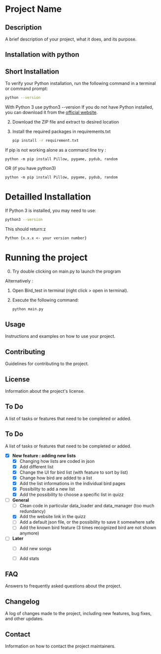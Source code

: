 # Project Name

## Description
A brief description of your project, what it does, and its purpose.

## Installation with python

## Short Installation

To verify your Python installation, run the following command in a terminal or command prompt:
```sh
python --version
```
With Python 3 use python3 --version
If you do not have Python installed, you can download it from the [official website](https://www.python.org/downloads/).

2. Download the ZIP file and extract to desired location

5. Install the required packages in requirements.txt
    ```sh
    pip install -r requirement.txt
    ```
If pip is not working alone as a command line try :

    python -m pip install Pillow, pygame, pydub, random
    
OR (if you have python3)

    python -m pip install Pillow, pygame, pydub, random

# Detailled Installation

If Python 3 is installed, you may need to use:
```sh
python3 --version
```
This should return:z
```
Python {x.x.x <- your version number}
```

# Running the project

0. Try double clicking on main.py to launch the program

Alternatively : 

1. Open Bird_test in terminal (right click > open in terminal).

2. Execute the following command:
    ```sh
    python main.py
    ```

## Usage
Instructions and examples on how to use your project.

## Contributing
Guidelines for contributing to the project.

## License
Information about the project's license.

## To Do
A list of tasks or features that need to be completed or added.

## To Do
A list of tasks or features that need to be completed or added.

- [x] **New feature : adding new lists**
    - [x] Changing how lists are coded in json
    - [x] Add different list
    - [x] Change the UI for bird list (with feature to sort by list)
    - [x] Change how bird are added to a list
    - [x] Add the list informations in the individual bird pages
    - [x] Possibility to add a new list
    - [x] Add the possibility to choose a specific list in quizz

- [ ] **General**
    - [ ] Clean code in particular data_loader and data_manager (too much redundancy)
    - [x] Add the website link in the quizz
    - [ ] Add a default json file, or the possibility to save it somewhere safe
    - [ ] Add the known bird feature (3 times recognized bird are not shown anymore)

- [ ] **Later**
    - [ ] Add new songs
    - [ ] Add stats


## FAQ
Answers to frequently asked questions about the project.

## Changelog
A log of changes made to the project, including new features, bug fixes, and other updates.

## Contact
Information on how to contact the project maintainers.
